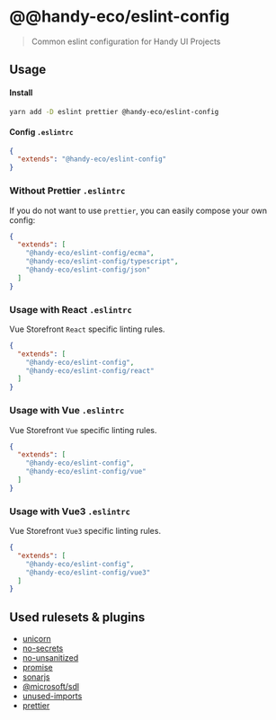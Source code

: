# @@handy-eco/eslint-config

> Common eslint configuration for Handy UI Projects

## Usage

#### Install

```bash
yarn add -D eslint prettier @handy-eco/eslint-config
```

#### Config `.eslintrc`

```json
{
  "extends": "@handy-eco/eslint-config"
}
```

### Without Prettier `.eslintrc`

If you do not want to use `prettier`, you can easily compose your own config:

```json
{
  "extends": [
    "@handy-eco/eslint-config/ecma",
    "@handy-eco/eslint-config/typescript",
    "@handy-eco/eslint-config/json"
  ]
}
```

### Usage with React `.eslintrc`

Vue Storefront `React` specific linting rules.

```json
{
  "extends": [
    "@handy-eco/eslint-config",
    "@handy-eco/eslint-config/react"
  ]
}
```

### Usage with Vue `.eslintrc`

Vue Storefront `Vue` specific linting rules.

```json
{
  "extends": [
    "@handy-eco/eslint-config",
    "@handy-eco/eslint-config/vue"
  ]
}
```

### Usage with Vue3 `.eslintrc`

Vue Storefront `Vue3` specific linting rules.

```json
{
  "extends": [
    "@handy-eco/eslint-config",
    "@handy-eco/eslint-config/vue3"
  ]
}
```

## Used rulesets & plugins

- [unicorn](https://github.com/sindresorhus/eslint-plugin-unicorn)
- [no-secrets](https://github.com/nickdeis/eslint-plugin-no-secrets)
- [no-unsanitized](https://github.com/mozilla/eslint-plugin-no-unsanitized)
- [promise](https://github.com/eslint-community/eslint-plugin-promise)
- [sonarjs](https://github.com/SonarSource/eslint-plugin-sonarjs)
- [@microsoft/sdl](https://github.com/microsoft/eslint-plugin-sdl)
- [unused-imports](https://www.npmjs.com/package/eslint-plugin-unused-imports)
- [prettier](https://github.com/prettier/eslint-plugin-prettier)

